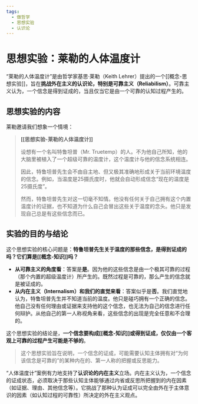 ```yaml
---
tags:
  - 做哲学
  - 思想实验
  - 认识论
---
```


# 思想实验：莱勒的人体温度计

“莱勒的人体温度计”是由哲学家基思·莱勒（Keith Lehrer）提出的一个[[概念-思想实验]]，旨在**挑战外在主义的认识论，特别是可靠主义（Reliabilism）**。可靠主义认为，一个信念是得到证成的，当且仅当它是由一个可靠的认知过程产生的。

## 思想实验的内容

莱勒邀请我们想象一个情境：

> **[[思想实验-莱勒的人体温度计]]**
>
> 设想有一个名叫特鲁坦普（Mr. Truetemp）的人。不为他自己所知，他的大脑里被植入了一个超级可靠的温度计，这个温度计与他的信念系统相连。
>
> 因此，特鲁坦普先生会不由自主地、但又极其准确地形成关于当前环境温度的信念。例如，当温度是25摄氏度时，他就会自动形成信念“现在的温度是25摄氏度”。
>
> 然而，特鲁坦普先生对这一切毫不知情。他没有任何关于自己拥有这个内置温度计的证据，也不知道为什么自己会冒出这些关于温度的念头。他只是发现自己总是有这些信念而已。

## 实验的目的与结论

这个思想实验的核心问题是：**特鲁坦普先生关于温度的那些信念，是得到证成的吗？它们算是[[概念-知识]]吗？**

*   **从可靠主义的角度看**：答案是**是**。因为他的这些信念是由一个极其可靠的过程（那个内置的超级温度计）所产生的。既然过程是可靠的，那么产生的信念就是被证成的。
*   **从内在主义（Internalism）和我们的直觉来看**：答案似乎是**否**。我们直觉地认为，特鲁坦普先生并不知道当前的温度。他只是碰巧拥有一个正确的信念。他自己没有任何理由或证据来支持他的这个信念，也无法为自己的信念进行任何辩护。从他自己的第一人称视角来看，这些信念的出现是完全任意和不合理的。

这个思想实验的结论是，**一个信念要构成[[概念-知识]]或得到证成，仅仅由一个客观上可靠的过程产生可能是不够的**。

> 这个思想实验旨在说明，一个信念的证成，可能需要认知主体拥有对“为何该信念是可靠的”的某种内在的、第一人称的把握或反思能力。

“人体温度计”案例有力地支持了**认识论的内在主义**立场。内在主义认为，一个信念的证成状态，必须取决于那些认知主体能够通过内省或反思所把握到的内在因素（如证据、理由、其他信念等）。它挑战了那种认为证成可以完全由外在于主体意识的因素（如认知过程的可靠性）所决定的外在主义观点。
